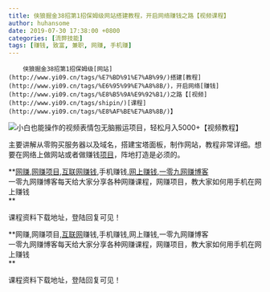 ```yaml
---
title: 侠狼掘金38招第1招保姆级网站搭建教程，开启网络赚钱之路【视频课程】
author: huhansome
date: 2019-07-30 17:38:00 +0800
categories: [流弊技能]
tags: [赚钱, 致富, 兼职, 网赚, 手机赚]
---
```



        侠狼掘金38招第1招保姆级[网站](http://www.yi09.cn/tags/%E7%BD%91%E7%AB%99/)搭建[教程](http://www.yi09.cn/tags/%E6%95%99%E7%A8%8B/)，开启网络[赚钱](http://www.yi09.cn/tags/%E8%B5%9A%E9%92%B1/)之路【[视频](http://www.yi09.cn/tags/shipin/)[课程](http://www.yi09.cn/tags/%E8%AF%BE%E7%A8%8B/)】

![小白也能操作的视频表情包无脑搬运项目，轻松月入5000+【视频教程】](http://www.yi09.cn/zb_users/upload/2021/08/20210822104318162960019840135.jpeg)

  

  

主要讲解从零购买服务器以及域名，搭建宝塔面板，制作网站，教程非常详细。想要在网络上做网站或者做赚钱[项目](http://www.yi09.cn/tags/%E9%A1%B9%E7%9B%AE/)，阵地打造是必须的。

  

**[网赚](http://www.yi09.cn/tags/%E7%BD%91%E8%B5%9A/),[网赚项目](http://www.yi09.cn/tags/%E7%BD%91%E8%B5%9A%E9%A1%B9%E7%9B%AE/),[互联网赚钱](http://www.yi09.cn/tags/%E4%BA%92%E8%81%94%E7%BD%91%E8%B5%9A%E9%92%B1/),手机赚钱,[网上赚钱](http://www.yi09.cn/tags/%E7%BD%91%E4%B8%8A%E8%B5%9A%E9%92%B1/),[一零九网赚博客](http://www.yi09.cn/tags/%E4%B8%80%E9%9B%B6%E4%B9%9D%E7%BD%91%E8%B5%9A%E5%8D%9A%E5%AE%A2/)  
一零九网赚博客每天给大家分享各种网赚课程，网赚项目，教大家如何用手机在网上赚钱  
**  
  
  

课程资料下载地址，登陆回复可见！

**网赚,网赚项目,[互联网](http://www.yi09.cn/tags/%E4%BA%92%E8%81%94%E7%BD%91/)赚钱,手机赚钱,网上赚钱,一零九网赚博客  
一零九网赚博客每天给大家分享各种网赚课程，网赚项目，教大家如何用手机在网上赚钱  
**  
  
  

课程资料下载地址，登陆回复可见！

